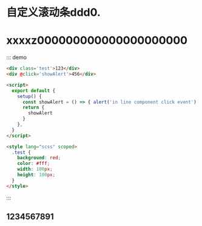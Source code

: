 # 自定义滚动条ddd0.

# xxxxz000000000000000000000
::: demo
```html
<div class='test'>123</div>
<div @click='showAlert'>456</div>

<script>
  export default {
    setup() {
      const showAlert = () => { alert('in line component click event') }
      return {
        showAlert
      }
    },
  }
</script>

<style lang="scss" scoped>
  .test {
    background: red;
    color: #fff;
    width: 100px;
    height: 100px;
  }
</style>
```
:::
## 1234567891